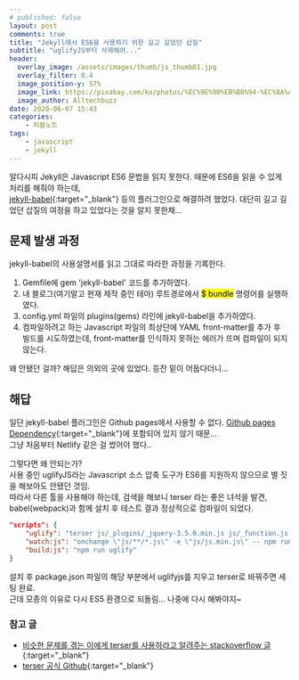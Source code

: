 ```yaml
---
# published: false
layout: post
comments: true
title: "Jekyll에서 ES6을 사용하기 위한 길고 길었던 삽질"
subtitle: "uglifyJS부터 삭제해야..."
header:
  overlay_image: /assets/images/thumb/js_thumb01.jpg
  overlay_filter: 0.4
  image_position-y: 57%
  image_link: https://pixabay.com/ko/photos/%EC%9E%90%EB%B0%94-%EC%8A%A4%ED%81%AC%EB%A6%BD%ED%8A%B8-%ED%94%84%EB%A1%9C%EA%B7%B8%EB%9E%98%EB%A8%B8-%EC%BD%94%EB%93%9C-4523100/
  image_author: Alltechbuzz
date: 2020-06-07 15:43
categories:
    - 퍼블노트
tags:
    - javascript
    - jekyll
---
```


알다시피 Jekyll은 Javascript ES6 문법을 읽지 못한다. 때문에 ES6을 읽을 수 있게 처리를 해줘야 하는데,  
[jekyll-babel](https://github.com/babel/jekyll-babel){:target="_blank"} 등의 플러그인으로 해결하려 했었다. 대단히 길고 길었던 삽질의 여정을 하고 있었다는 것을 알지 못한채...

## 문제 발생 과정
jekyll-babel의 사용설명서를 읽고 그대로 따라한 과정을 기록한다.

1. Gemfile에 gem 'jekyll-babel' 코드를 추가하였다.
2. 내 블로그(여기말고 현재 제작 중인 테마) 루트경로에서 <mark>$ bundle</mark> 명령어를 실행하였다.
3. config.yml 파일의 plugins(gems) 라인에 jekyll-babel을 추가하였다.
4. 컴파일하려고 하는 Javascript 파일의 최상단에 YAML front-matter를 추가 후 빌드를 시도하였는데, front-matter를 인식하지 못하는 에러가 뜨며 컴파일이 되지 않는다.

왜 안됐던 걸까? 해답은 의외의 곳에 있었다. 등잔 밑이 어둡다더니...

## 해답

일단 jekyll-babel 플러그인은 Github pages에서 사용할 수 없다. [Github pages Dependency](https://pages.github.com/versions/){:target="_blank"}에 포함되어 있지 않기 때문...  
그냥 처음부터 Netlify 같은 걸 썼어야 했다..

그렇다면 왜 안되는가?  
사용 중인 uglifyJS라는 Javascript 소스 압축 도구가 ES6를 지원하지 않으므로 별 짓을 해보아도 안됐던 것임.  
따라서 다른 툴을 사용해야 하는데, 검색을 해보니 terser 라는 좋은 녀석을 발견,  
babel(webpack)과 함께 설치 후 테스트 결과 정상적으로 컴파일이 되었다.

```json
"scripts": {
    "uglify": "terser js/_plugins/_jquery-3.5.0.min.js js/_function.js js/_js.js -c -m -o js/js.min.js",
    "watch:js": "onchange \"js/**/*.js\" -e \"js/js.min.js\" -- npm run build:js",
    "build:js": "npm run uglify"
}
```

설치 후 package.json 파일의 해당 부분에서 uglifyjs를 지우고 terser로 바꿔주면 세팅 완료.  
근데 모종의 이유로 다시 ES5 환경으로 되돌림... 나중에 다시 해봐야지~

### 참고 글

* [비슷한 문제를 겪는 이에게 terser를 사용하라고 알려주는 stackoverflow 글](https://stackoverflow.com/questions/56709089/cannot-fix-unexpected-token-name-i-expected-punc-from-uglifyjs){:target="_blank"}
* [terser 공식 Github](https://github.com/terser/terser){:target="_blank"}